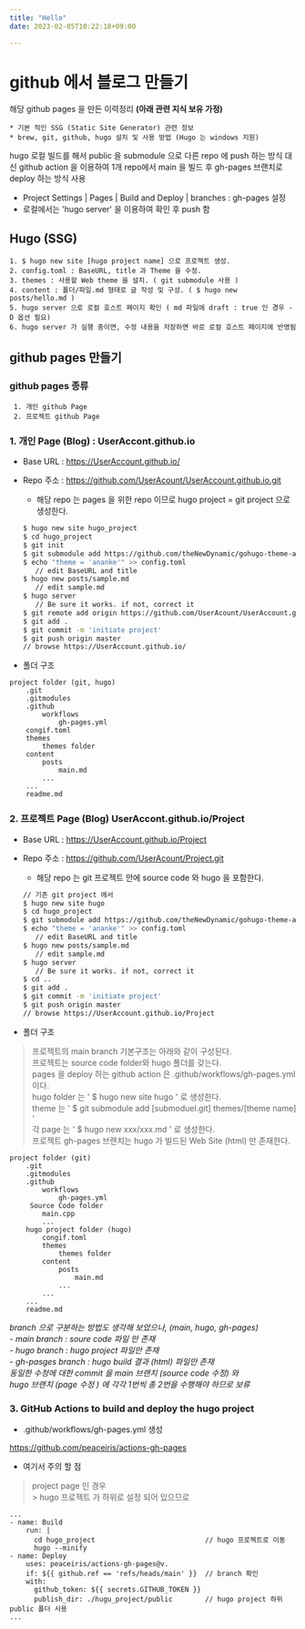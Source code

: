 ```yaml
---
title: "Hello"
date: 2023-02-05T10:22:18+09:00

---
```


# github 에서 블로그 만들기 

해당 github pages 을 만든 이력정리 **(아래 관련 지식 보유 가정)**  
```
* 기본 적인 SSG (Static Site Generator) 관련 정보  
* brew, git, github, hugo 설치 및 사용 방법 (Hugo 는 windows 지원)  
```

hugo 로컬 빌드를 해서 public 을 submodule 으로 다른 repo 에 push 하는 방식 대신
github action 을 이용하여 1개 repo에서 main 을 빌드 후 gh-pages 브랜치로 deploy 하는 방식 사용  

- Project Settings | Pages | Build and Deploy | branches : gh-pages 설정  
- 로컬에서는 'hugo server' 을 이용하여 확인 후 push 함  


## Hugo (SSG)

    1. $ hugo new site [hugo project name] 으로 프로젝트 생성.  
    2. config.toml : BaseURL, title 과 Theme 을 수정.  
    3. themes : 사용할 Web theme 을 설치. ( git submodule 사용 )  
    4. content : 폴더/파일.md 형태로 글 작성 및 구성. ( $ hugo new posts/hello.md )  
    5. hugo server 으로 로컬 호스트 페이지 확인 ( md 파일에 draft : true 인 경우 -D 옵션 필요)
    6. hugo server 가 실행 중이면, 수정 내용을 저장하면 바로 로컬 호스트 페이지에 반영됨

## github pages 만들기 

### github pages 종류
~~~
 1. 개인 github Page
 2. 프로젝트 github Page
~~~
### 1. 개인 Page (Blog) : UserAccont.github.io

* Base URL : https://UserAccount.github.io/
* Repo 주소 : https://github.com/UserAcount/UserAccount.github.io.git
    * 해당 repo 는 pages 을 위한 repo 이므로 hugo project = git project 으로 생성한다. 

    ```bash
    $ hugo new site hugo_project
    $ cd hugo_project
    $ git init
    $ git submodule add https://github.com/theNewDynamic/gohugo-theme-ananke themes/ananke
    $ echo "theme = 'ananke'" >> config.toml
       // edit BaseURL and title
    $ hugo new posts/sample.md
       // edit sample.md
    $ hugo server
       // Be sure it works. if not, correct it
    $ git remote add origin https://github.com/UserAcount/UserAccount.github.io.git
    $ git add .
    $ git commit -m 'initiate project'
    $ git push origin master
    // browse https://UserAccount.github.io/

* 폴더 구조
```text
project folder (git, hugo)
    .git
    .gitmodules
    .github
        workflows
            gh-pages.yml
    congif.toml
    themes
        themes folder
    content
        posts
            main.md
        ...
    ...
    readme.md
````


### 2. 프로젝트 Page (Blog) UserAccont.github.io/Project

* Base URL : https://UserAccount.github.io/Project
* Repo 주소 : https://github.com/UserAcount/Project.git
    * 해당 repo 는 git 프로젝트 안에 source code 와 hugo 을 포함한다.  


    ```bash
    // 기존 git project 에서 
    $ hugo new site hugo
    $ cd hugo_project
    $ git submodule add https://github.com/theNewDynamic/gohugo-theme-ananke themes/ananke
    $ echo "theme = 'ananke'" >> config.toml
       // edit BaseURL and title
    $ hugo new posts/sample.md
       // edit sample.md
    $ hugo server
       // Be sure it works. if not, correct it
    $ cd ..
    $ git add .
    $ git commit -m 'initiate project'
    $ git push origin master
    // browse https://UserAccount.github.io/Project
    ```

* 폴더 구조

>  프로젝트의 main branch 기본구조는 아래와 같이 구성된다.  
>  프로젝트는 source code folder와 hugo 폴더를 갖는다.  
>  pages 을 deploy 하는 github action 은 .github/workflows/gh-pages.yml 이다.  
>  hugo folder 는 ' $ hugo new site hugo ' 로 생성한다.  
>  theme 는 ' $ git submodule add [submoduel.git] themes/[theme name] '  
>  각 page 는 ' $ hugo new xxx/xxx.md ' 로 생성한다.  
>  프로젝트 gh-pages 브랜치는 hugo 가 빌드된 Web Site (html) 만 존재한다.


```text
project folder (git)
    .git
    .gitmodules
    .github
        workflows
            gh-pages.yml
     Source Code folder
        main.cpp
        ...
    hugo project folder (hugo)
        congif.toml
        themes
            themes folder
        content
            posts
                main.md
            ...
        ...
    ...
    readme.md
````
_branch 으로 구분하는 방법도 생각해 보았으나, (main, hugo, gh-pages)_  
    _- main branch : soure code 파일 만 존재_  
    _- hugo branch : hugo project 파일만 존재_  
    _- gh-pasges branch : hugo build 결과 (html) 파일만 존재_  
    _동일한 수정에 대한 commit 을 main 브랜치 (source code 수정) 와_  
_hugo 브랜치 (page 수정 ) 에 각각 1번씩 총 2번을 수행해야 하므로 보류_  


### 3. GitHub Actions to build and deploy the hugo project  

* .github/workflows/gh-pages.yml 생성

https://github.com/peaceiris/actions-gh-pages

- 여기서 주의 할 점  
> project page 인 경우  
    > hugo 프로젝트 가 하위로 설정 되어 있으므로 
    
    ...
    - name: Build
        run: |
          cd hugo_project                           // hugo 프로젝트로 이동
          hugo --minify
    - name: Deploy
        uses: peaceiris/actions-gh-pages@v.
        if: ${{ github.ref == 'refs/heads/main' }}  // branch 확인
        with:
          github_token: ${{ secrets.GITHUB_TOKEN }}
          publish_dir: ./hugu_project/public        // hugo project 하위 public 폴더 사용
    ...


    
